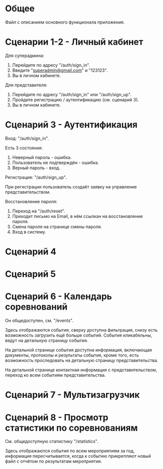 # Общее 
Файл с описанием основного функционала приложения.

# Сценарии 1-2 - Личный кабинет
Для суперадмина:
1. Перейдите по адресу "/auth/sign_in".
2. Введите "superadmin@gmail.com" и "123123".
3. Вы в личном кабинете.

Для представителя:
1. Перейдите по адресу "/auth/sign_in" или "/auth/sign_up".
2. Пройдите регистрацию / аутентификацию (см. сценарий 3).
3. Вы в личном кабинете.

# Сценарий 3 - Аутентификация
Вход: "/auth/sign_in".

Есть 3 состояния: 
1. Неверный пароль - ошибка.
2. Пользователь не подтверждён - ошибка.
3. Верный пароль - вход.

Регистрация: "/auth/sign_up".

При регистрации пользователь создаёт заявку на управление представительством.

Восстановление пароля:
1. Переход на "/auth/reset".
2. Приходит письмо на Email, в нём ссылкан на восстановление пароля.
3. Смена пароля на странице смены пароля.
4. Вход в систему.

# Cценарий 4
# Сценарий 5

# Сценарий 6 - Календарь соревнований
Он общедоступен, см. "/events".

Здесь отображаются события, сверху доступна фильтрация, снизу есть возможность загрузить ещё больше событий. События кликабельны, ведут на детальную страницу события.

На детальной странице события доступна информация, включающая документы, протоколы и результаты события, кроме того, есть возможность проследовать на детальную страницу представительства.

На детальной странице контактная информация с представительством, переход ко всем событиям представительства.

# Сценарий 7 - Мультизагрузчик

# Сценарий 8 - Просмотр статистики по соревнованиям
См. общедоступную статистику "/statistics".

Здесь отображаются события по всем мероприятиям за год, информация пересчитывается, когда к событию прикрепляют новый файл с отчётом по результатам мероприятия.
